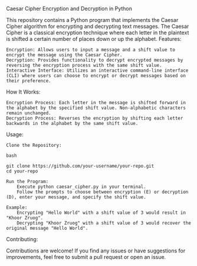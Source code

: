 Caesar Cipher Encryption and Decryption in Python

This repository contains a Python program that implements the Caesar Cipher algorithm for encrypting and decrypting text messages. The Caesar Cipher is a classical encryption technique where each letter in the plaintext is shifted a certain number of places down or up the alphabet.
Features:

    Encryption: Allows users to input a message and a shift value to encrypt the message using the Caesar Cipher.
    Decryption: Provides functionality to decrypt encrypted messages by reversing the encryption process with the same shift value.
    Interactive Interface: Utilizes an interactive command-line interface (CLI) where users can choose to encrypt or decrypt messages based on their preference.

How It Works:

    Encryption Process: Each letter in the message is shifted forward in the alphabet by the specified shift value. Non-alphabetic characters remain unchanged.
    Decryption Process: Reverses the encryption by shifting each letter backwards in the alphabet by the same shift value.

Usage:

    Clone the Repository:

    bash

    git clone https://github.com/your-username/your-repo.git
    cd your-repo

    Run the Program:
        Execute python caesar_cipher.py in your terminal.
        Follow the prompts to choose between encryption (E) or decryption (D), enter your message, and specify the shift value.

    Example:
        Encrypting "Hello World" with a shift value of 3 would result in "Khoor Zruog".
        Decrypting "Khoor Zruog" with a shift value of 3 would recover the original message "Hello World".

Contributing:

Contributions are welcome! If you find any issues or have suggestions for improvements, feel free to submit a pull request or open an issue.
